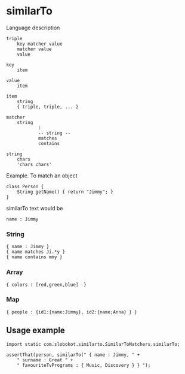 similarTo
======
Language description
```
triple
	key matcher value
	matcher value
	value

key
	item

value
	item

item
	string
	{ triple, triple, ... }

matcher
	string
			:
            -- string --
            matches
            contains

string
	chars
	'chars chars'
```

Example. To match an object
```
class Person {
    String getName() { return "Jimmy"; }
}
```

similarTo text would be
```
name : Jimmy
```

### String
```
{ name : Jimmy }
{ name matches Ji.*y }
{ name contains mmy }
```

### Array
```
{ colors : [red,green,blue]  }
```

### Map
```
{ people : {id1:{name:Jimmy}, id2:{name;Anna} } }
```

## Usage example
```
import static com.slobokot.similarto.SimilarToMatchers.similarTo;

assertThat(person, similarTo(" { name : Jimmy, " +
    " surname : Great " +
    " favouriteTvPrograms : { Music, Discovery } } ");
```